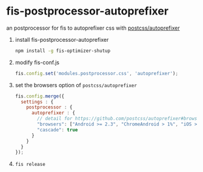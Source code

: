 # fis-postprocessor-autoprefixer

an postprocessor for fis to autoprefixer css with [postcss/autoprefixer](https://github.com/postcss/autoprefixer)

1. install fis-postprocessor-autoprefixer

	```bash
	npm install -g fis-optimizer-shutup
	```
2. modify fis-conf.js
	```javascript
	fis.config.set('modules.postprocessor.css', 'autoprefixer');
	```
3. set the browsers option of `postcss/autoprefixer`
	```javascript
	fis.config.merge({
	  settings : {
	    postprocessor : {
	      autoprefixer : {
	        // detail for https://github.com/postcss/autoprefixer#browsers
	        "browsers": ["Android >= 2.3", "ChromeAndroid > 1%", "iOS >= 4"],
	        "cascade": true
	      }
	    }
	  }
	});
	```
4. `fis release`